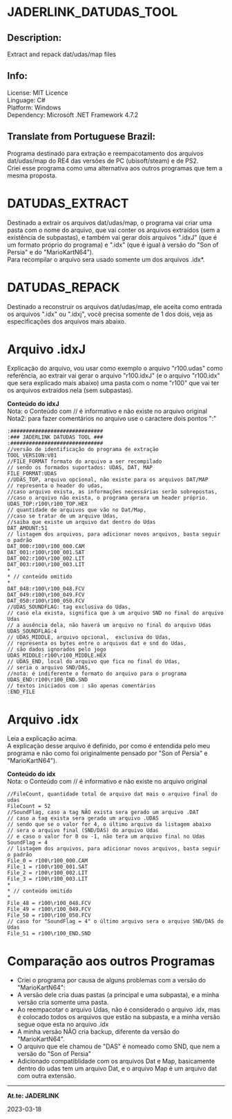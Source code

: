 # **JADERLINK_DATUDAS_TOOL**

## Description:
Extract and repack dat/udas/map files

## Info:
License: MIT Licence
<br>Linguage: C#
<br>Platform: Windows
<br>Dependency: Microsoft .NET Framework 4.7.2

## **Translate from Portuguese Brazil:**

Programa destinado para extração e reempacotamento dos arquivos dat/udas/map do RE4 das versões de PC (ubisoft/steam) e de PS2.
<br>Criei esse programa como uma alternativa aos outros programas que tem a mesma proposta.

# DATUDAS_EXTRACT

Destinado a extrair os arquivos dat/udas/map, o programa vai criar uma pasta com o nome do arquivo, que vai conter os arquivos extraídos (sem a existência de subpastas), e também vai gerar dois arquivos ".idxJ" (que é um formato próprio do programa) e ".idx" (que é igual à versão do "Son of Persia" e do "MarioKartN64").
<br>Para recompilar o arquivo sera usado somente um dos arquivos .idx*.

# DATUDAS_REPACK

Destinado a reconstruir os arquivos dat/udas/map, ele aceita como entrada os arquivos ".idx" ou ".idxj", você precisa somente de 1 dos dois, veja as especificações dos arquivos mais abaixo.

# Arquivo .idxJ
Explicação do arquivo, vou usar como exemplo o arquivo "r100.udas" como referência, ao extrair vai gerar o arquivo "r100.idxJ" (e o arquivo "r100.idx" que sera explicado mais abaixo) uma pasta com o nome "r100" que vai ter os arquivos extraídos nela (sem subpastas).

**Conteúdo do idxJ**
<br>Nota: o Conteúdo com // é informativo e não existe no arquivo original
<br>Nota2: para fazer comentários no arquivo use o caractere dois pontos ":"

```
:##############################
:### JADERLINK DATUDAS TOOL ###
:##############################
//versão de identificação do programa de extração
TOOL_VERSION:V01
//FILE_FORMAT formato do arquivo a ser recompilado
// sendo os formados suportados: UDAS, DAT, MAP
FILE_FORMAT:UDAS
//UDAS_TOP, arquivo opcional, não existe para os arquivos DAT/MAP
// representa o header do udas, 
//caso arquivo exista, as informações necessárias serão sobrepostas, 
//caso o arquivo não exista, o programa gerara um header próprio.
UDAS_TOP:r100\r100_TOP.HEX
// quantidade de arquivos que vão no Dat/Map, 
//caso se tratar de um arquivo Udas, 
//saiba que existe um arquivo dat dentro do Udas
DAT_AMOUNT:51
// listagem dos arquivos, para adicionar novos arquivos, basta seguir o padrão
DAT_000:r100\r100_000.CAM
DAT_001:r100\r100_001.SAT
DAT_002:r100\r100_002.LIT
DAT_003:r100\r100_003.LIT
*
* // conteúdo omitido
*
DAT_048:r100\r100_048.FCV
DAT_049:r100\r100_049.FCV
DAT_050:r100\r100_050.FCV
//UDAS_SOUNDFLAG: tag exclusiva do Udas,
// caso ela exista, significa que à um arquivo SND no final do arquivo Udas
// a ausência dela, não haverá um arquivo no final do arquivo Udas
UDAS_SOUNDFLAG:4
// UDAS_MIDDLE, arquivo opcional,  exclusiva do Udas,
// representa os bytes entre o arquivos dat e snd do Udas,
// são dados ignorados pelo jogo
UDAS_MIDDLE:r100\r100_MIDDLE.HEX
// UDAS_END, local do arquivo que fica no final do Udas,
// seria o arquivo SND/DAS, 
//nota: é indiferente o formato do arquivo para o programa
UDAS_END:r100\r100_END.SND
// textos iniciados com : são apenas comentários
:END_FILE
```

# Arquivo .idx
Leia a explicação acima.
<br>A explicação desse arquivo é definido, por como é entendida pelo meu programa e não como foi originalmente pensado por "Son of Persia" e "MarioKartN64").

**Conteúdo do idx**
<br>Nota: o Conteúdo com // é informativo e não existe no arquivo original

```
//FileCount, quantidade total de arquivo dat mais o arquivo final do udas
FileCount = 52
//SoundFlag, caso a tag NÃO exista sera gerado um arquivo .DAT
// caso a tag exista sera gerado um arquivo .UDAS
// sendo que se o valor for 4, o último arquivo da listagem abaixo
// sera o arquivo final (SND/DAS) do arquivo Udas
// e caso o valor for 0 ou -1, não tera um arquivo final no Udas
SoundFlag = 4
// listagem dos arquivos, para adicionar novos arquivos, basta seguir o padrão
File_0 = r100\r100_000.CAM
File_1 = r100\r100_001.SAT
File_2 = r100\r100_002.LIT
File_3 = r100\r100_003.LIT
*
* // conteúdo omitido
*
File_48 = r100\r100_048.FCV
File_49 = r100\r100_049.FCV
File_50 = r100\r100_050.FCV
// caso for "SoundFlag = 4" o último arquivo sera o arquivo SND/DAS do Udas
File_51 = r100\r100_END.SND
```

# Comparação aos outros Programas

* Criei o programa por causa de alguns problemas com a versão do "MarioKartN64":
* A versão dele cria duas pastas (a principal e uma subpasta), e a minha versão cria somente uma pasta.
* Ao reempacotar o arquivo Udas, não é considerado o arquivo .idx, mas é colocado todos os arquivos que estão na subpasta, e a minha versão segue oque esta no arquivo .idx
* A minha versão NÃO cria backup, diferente da versão do "MarioKartN64".
* O arquivo que ele chamou de "DAS" é nomeado como SND, que nem a versão do "Son of Persia"
* Adicionado compatiblidade com os arquivos Dat e Map, basicamente dentro do udas tem um arquivo Dat, e o arquivo Map é um arquivo dat com outra extensão.

-----
**At.te: JADERLINK**

2023-03-18